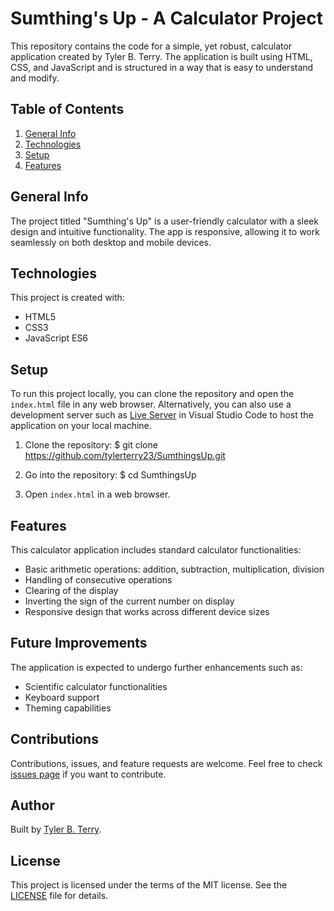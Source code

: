 # Sumthing's Up - A Calculator Project

This repository contains the code for a simple, yet robust, calculator application created by Tyler B. Terry. The application is built using HTML, CSS, and JavaScript and is structured in a way that is easy to understand and modify.

## Table of Contents
1. [General Info](#general-info)
2. [Technologies](#technologies)
3. [Setup](#setup)
4. [Features](#features)

## General Info

The project titled "Sumthing's Up" is a user-friendly calculator with a sleek design and intuitive functionality. The app is responsive, allowing it to work seamlessly on both desktop and mobile devices.

## Technologies

This project is created with:
* HTML5
* CSS3
* JavaScript ES6

## Setup

To run this project locally, you can clone the repository and open the `index.html` file in any web browser. Alternatively, you can also use a development server such as [Live Server](https://marketplace.visualstudio.com/items?itemName=ritwickdey.LiveServer) in Visual Studio Code to host the application on your local machine.

1. Clone the repository:
$ git clone https://github.com/tylerterry23/SumthingsUp.git

2. Go into the repository:
$ cd SumthingsUp

3. Open `index.html` in a web browser.

## Features

This calculator application includes standard calculator functionalities:

* Basic arithmetic operations: addition, subtraction, multiplication, division
* Handling of consecutive operations
* Clearing of the display
* Inverting the sign of the current number on display
* Responsive design that works across different device sizes

## Future Improvements

The application is expected to undergo further enhancements such as:

* Scientific calculator functionalities
* Keyboard support
* Theming capabilities

## Contributions

Contributions, issues, and feature requests are welcome. Feel free to check [issues page](https://github.com/tylerterry23/SumthingsUp/issues) if you want to contribute.

## Author

Built by [Tyler B. Terry](https://github.com/tylerterry23).

## License

This project is licensed under the terms of the MIT license. See the [LICENSE](LICENSE) file for details.

